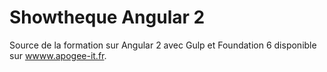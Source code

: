 # Showtheque Angular 2

Source de la formation sur Angular 2 avec Gulp et Foundation 6 disponible sur [wwww.apogee-it.fr](https://wwww.apogee-it.fr).